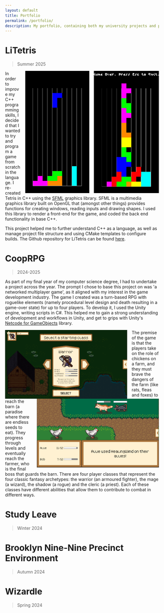 ```yaml
---
layout: default
title: Portfolio
permalink: /portfolio/
description: My portfolio, containing both my university projects and personal experiments!
---
```


# **LiTetris**
> Summer 2025

<img src="/assets/images/litetris2.png" style="height:400px;margin-left:15px;float:right">
<img src="/assets/images/litetris.png" style="height:400px;margin-left:15px;float:right">

In order to improve my C++ programming skills, I decided that I wanted to try and program a game from scratch in the language. I re-created Tetris in C++ using the [SFML](https://www.sfml-dev.org/) graphics library. SFML is a multimedia graphics library built on OpenGL that (amongst other things) provides functions for creating windows, reading inputs and drawing shapes. I used this library to render a front-end for the game, and coded the back end functionality in base C++.

This project helped me to further understand C++ as a language, as well as manage project file structure and using CMake templates to configure builds. The Github repository for LiTetris can be found [here](https://github.com/AllieWhoops/Litetris).

# **CoopRPG**
> 2024-2025

As part of my final year of my computer science degree, I had to undertake a project across the year. The prompt I chose to base this project on was 'a networked multiplayer game', as it aligned with my interest in the game development industry. The game I created was a turn-based RPG with roguelike elements (namely procedural level design and death resulting in a game-over state) for up to four players. To develop it, I used the Unity engine, writing scripts in C#. This helped me to gain a strong understanding of development and workflows in Unity, and get to grips with Unity's [Netcode for GameObjects](https://docs-multiplayer.unity3d.com/netcode/current/about/) library.

<img src="/assets/images/coop 1.png" style="width:400px;height:225px;margin-right:15px;float:left">
<img src="/assets/images/coop 2.png" style="width:400px;height:225px;margin-left:15px;float:right">

The premise of the game is that the players take on the role of chickens on a farm, and they must brave the dangers of the farm (like rats, fleas and foxes) to reach the barn (a paradise where there are endless seeds to eat). They progress through levels and eventually reach the farmer, who is the final boss that guards the barn. There are four player classes that represent the four classic fantasy archetypes: the warrior (an armoured fighter), the mage (a wizard), the shadow (a rogue) and the cleric (a priest). Each of these classes have different abilities that allow them to contribute to combat in different ways.

# **Study Leave**
> Winter 2024


# **Brooklyn Nine-Nine Precinct Environment**
> Autumn 2024

# **Wizardle**
> Spring 2024